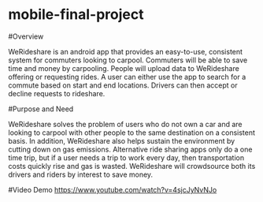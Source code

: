 # mobile-final-project

#Overview 


WeRideshare is an android app that provides an easy-to-use, consistent system for commuters looking to carpool. Commuters will be able to save time and money by carpooling. People will upload data to WeRideshare offering or requesting rides. A user can either use the app to search for a commute based on start and end locations. Drivers can then accept or decline requests to rideshare.


#Purpose and Need 

WeRideshare solves the problem of users who do not own a car and are looking to carpool with other people to the same destination on a consistent basis. In addition, WeRideshare also helps sustain the environment by cutting down on gas emissions. Alternative ride sharing apps only do a one time trip, but if a user needs a trip to work every day, then transportation costs quickly rise and gas is wasted. WeRideshare will crowdsource both its drivers and riders by interest to save money.



#Video Demo
https://www.youtube.com/watch?v=4sjcJyNvNJo

